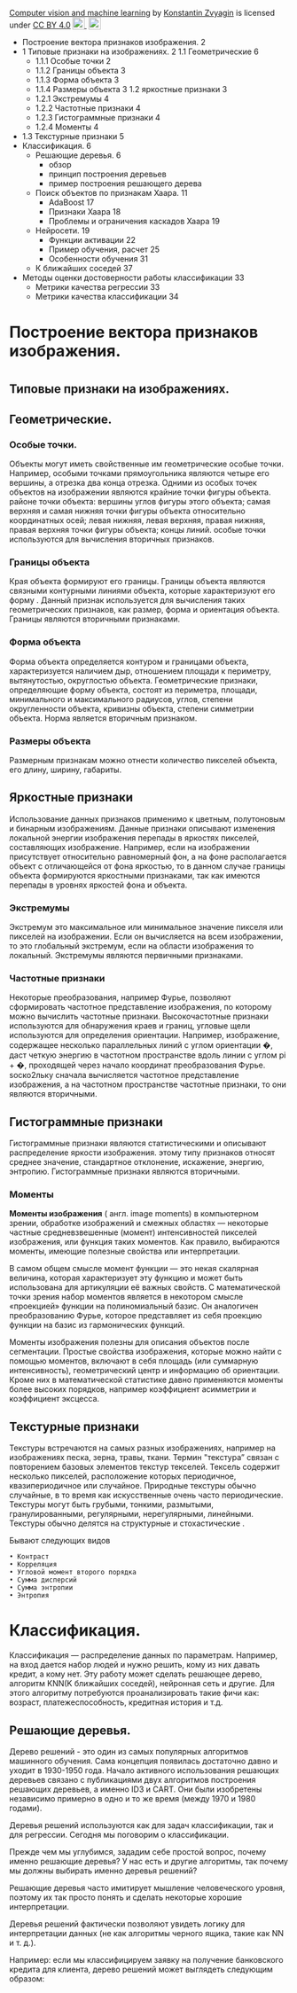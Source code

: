 <p xmlns:cc="http://creativecommons.org/ns#" xmlns:dct="http://purl.org/dc/terms/"><a property="dct:title" rel="cc:attributionURL" href="https://github.com/introduction_to_cv_and_ml">Computer vision and machine learning</a> by <a rel="cc:attributionURL dct:creator" property="cc:attributionName" href="https://github.com/kzvyagin">Konstantin Zvyagin</a> is licensed under <a href="http://creativecommons.org/licenses/by/4.0/?ref=chooser-v1" target="_blank" rel="license noopener noreferrer" style="display:inline-block;">CC BY 4.0<img style="height:22px!important;margin-left:3px;vertical-align:text-bottom;" src="https://mirrors.creativecommons.org/presskit/icons/cc.svg?ref=chooser-v1"> <img style="height:22px!important;margin-left:3px;vertical-align:text-bottom;" src="https://mirrors.creativecommons.org/presskit/icons/by.svg?ref=chooser-v1"></a></p>

-  Построение вектора признаков изображения.  2
  - 1 Типовые признаки на изображениях. 2
    1.1 Геометрические 6
    - 1.1.1 Особые точки 2
    - 1.1.2 Границы объекта 3
    - 1.1.3 Форма объекта 3
    - 1.1.4 Размеры объекта 3
    1.2 яркостные признаки 3
    - 1.2.1 Экстремумы 4
    - 1.2.2 Частотные признаки 4
    - 1.2.3 Гистограммные признаки 4
    - 1.2.4 Моменты 4
  - 1.3 Текстурные признаки 5
- Классификация.  6
  - Решающие деревья.  6
    - обзор
    - принцип построения деревьев
    - пример построения решающего дерева
  - Поиск объектов по признакам Хаара. 11
    - AdaBoost  17
    - Признаки Хаара 18
    - Проблемы и ограничения каскадов Хаара 19
  - Нейросети. 19
    - Функции активации 22
    - Пример обучения, расчет 25
    - Особенности  обучения 31
  - К ближайших соседей 37
- Методы оценки достоверности работы классификации 33
  - Метрики качества регрессии 33
  - Метрики качества классификации 34


<h1> Построение вектора признаков изображения.<h1>

<h2> Типовые признаки на изображениях.</h2>

<h2>Геометрические.</h2>

<h3> Особые точки.</h3>

Объекты могут иметь свойственные им геометрические особые точки. Например, особыми точками прямоугольника являются четыре его вершины, а отрезка два конца отрезка. Одними из особых точек объектов на изображении являются крайние точки фигуры объекта. районе точки объекта: вершины углов фигуры этого объекта; самая верхняя и самая нижняя точки фигуры объекта относительно координатных осей; левая нижняя, левая верхняя, правая нижняя, правая верхняя точки фигуры объекта; концы линий. особые точки используются для вычисления вторичных признаков.


<h3> Границы объекта </h3>

Края объекта формируют его границы. Границы объекта являются связными контурными линиями объекта, которые характеризуют его форму . Данный признак используется для вычисления таких геометрических признаков, как размер, форма и ориентация объекта. Границы являются вторичными признаками.

<h3>  Форма объекта</h3>

Форма объекта определяется контуром и границами объекта, характеризуется наличием дыр, отношением площади к периметру, вытянутостью, округлостью объекта. Геометрические признаки, определяющие форму объекта, состоят из периметра, площади, минимального и максимального радиусов, углов, степени округленности объекта, кривизны объекта, степени симметрии объекта. Норма является вторичным признаком.

<h3>Размеры объекта</h3>


Размерным признакам можно отнести количество пикселей объекта, его длину, ширину, габариты.


<h2> Яркостные признаки</h2>

Использование данных признаков применимо к цветным, полутоновым и бинарным изображениям. Данные признаки описывают изменения локальной энергии изображения перепады в яркостях пикселей, составляющих изображение. Например, если на изображении присутствует относительно равномерный фон, а на фоне располагается объект с отличающейся от фона яркостью, то в данном случае границы объекта формируются яркостными признаками, так как имеются перепады в уровнях яркостей фона и объекта.



<h3> Экстремумы</h3>

Экстремум это максимальное или минимальное значение пикселя или пикселей на изображении. Если он вычисляется на всем изображении, то это глобальный экстремум, если на области изображения то локальный. Экстремумы являются первичными признаками.


<h3>  Частотные признаки</h3>

Некоторые преобразования, например Фурье, позволяют сформировать частотное представление изображения, по которому можно вычислить частотные признаки. Высокочастотные признаки используются для обнаружения краев и границ, угловые щели используются для определения ориентации. Например, изображение, содержащее несколько параллельных линий с углом ориентации �, даст четкую энергию в частотном пространстве вдоль линии с углом pi + �, проходящей через начало координат преобразования Фурье. ѕоско2льку сначала вычисляется частотное представление изображения, а на частотном пространстве частотные признаки, то они являются вторичными.

<h2> Гистограммные признаки</h2>

Гистограммные признаки являются статистическими и описывают распределение яркости изображения.   этому типу признаков относят среднее значение, стандартное отклонение, искажение, энергию, энтропию. Гистограммные признаки являются вторичными.


<h3> Моменты</h3>

<b>Моменты изображения</b> ( англ. image moments) в компьютерном зрении, обработке изображений и смежных областях — некоторые частные средневзвешенные (момент) интенсивностей пикселей изображения, или функция таких моментов. Как правило, выбираются моменты, имеющие полезные свойства или интерпретации.

В самом общем смысле момент функции — это некая скалярная величина, которая характеризует эту функцию и может быть использована для артикуляции её важных свойств. С математической точки зрения набор моментов является в некотором смысле «проекцией» функции на полиномиальный базис. Он аналогичен преобразованию Фурье, которое представляет из себя проекцию функции на базис из гармонических функций.

Моменты изображения полезны для описания объектов после сегментации. Простые свойства изображения, которые можно найти с помощью моментов, включают в себя площадь (или суммарную интенсивность), геометрический центр и информацию об ориентации. Кроме них в математической статистике давно применяются моменты более высоких порядков, например коэффициент асимметрии и коэффициент эксцесса.


<h2>Текстурные признаки</h2>


Текстуры встречаются на самых разных изображениях, например на изображениях песка, зерна, травы, ткани. Термин "текстура” связан с повторением базовых элементов текстур текселей. Тексель содержит несколько пикселей, расположение которых периодичное, квазипериодичное или случайное. Природные текстуры обычно случайные, в то время как искусственные очень часто периодические. Текстуры могут быть грубыми, тонкими, размытыми, гранулированными, регулярными, нерегулярными, линейными. Текстуры обычно делятся на структурные и стохастические . 

Бывают следующих видов


    • Контраст 
    • Корреляция
    • Угловой момент второго порядка 
    • Сумма дисперсий 
    • Сумма энтропии
    • Энтропия



<h1>Классификация.</h1>


Классификация — распределение данных по параметрам. Например, на вход дается набор людей и нужно решить, кому из них давать кредит, а кому нет. Эту работу может сделать решающее дерево, алгоритм KNN(K ближайших соседей), нейронная сеть и другие. Для этого алгоритму потребуются проанализировать такие фичи как: возраст, платежеспособность, кредитная история и т.д.


<h2>Решающие деревья.</h2>

Дерево решений - это один из самых популярных алгоритмов машинного обучения. Сама концепция появилась достаточно давно и уходит в 1930-1950 года. Начало активного использования решающих деревьев связано с публикациями двух алгоритмов построения решающих деревьев, а именно ID3 и CART. Они были изобретены независимо примерно в одно и то же время (между 1970 и 1980 годами).

Деревья решений используются как для задач классификации, так и для регрессии. Сегодня мы поговорим о классификации.

Прежде чем мы углубимся, зададим себе простой вопрос, почему именно решающие деревья? У нас есть и другие алгоритмы, так почему мы должны выбирать именно деревья решений?

Решающие деревья часто имитирует мышление человеческого уровня, поэтому их так просто понять и сделать некоторые хорошие интерпретации.

Деревья решений фактически позволяют увидеть логику для интерпретации данных (не как алгоритмы черного ящика, такие как NN и т. д.).

Например: если мы классифицируем заявку на получение банковского кредита для клиента, дерево решений может выглядеть следующим образом:
